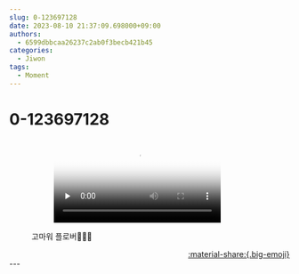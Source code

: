 ```yaml
---
slug: 0-123697128
date: 2023-08-10 21:37:09.698000+09:00
authors:
  - 6599dbbcaa26237c2ab0f3becb421b45
categories:
  - Jiwon
tags:
  - Moment
---
```


# 0-123697128

<div class="post-container" markdown="1">
<div class="content-container md-sidebar__scrollwrap" markdown="1">


<figure markdown="1">

<figure markdown="1">
<video controls="controls" preload="none" poster="/assets/videos/weverse_3-685613-thumb.jpg">
<source src="/assets/videos/weverse_3-685613.mp4#t=1" type="video/mp4">
Your browser does not support the video tag.
</video>
</figure>
<figcaption>고마워 플로버🤍🤍🫶</figcaption>
</figure>


</div>
</div>

<div style="text-align: right;" markdown="1">
<a href="https://weverse.io/fromis9/moment/6599dbbcaa26237c2ab0f3becb421b45/post/0-123697128" style="text-align: right;">:material-share:{.big-emoji}</a>
</div>
---
